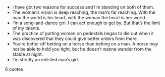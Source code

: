  - I have got two reasons for success and I’m standing on both of them.
 - The woman’s vision is deep reaching, the man’s far reaching. With the man the world is his heart, with the woman the heart is her world.
 - I’m a song-and-dance girl. I can act enough to get by. But that’s the limit of my talents.
 - The practice of putting women on pedestals began to die out when it was discovered that they could give better orders from there.
 - You’re better off betting on a horse than betting on a man. A horse may not be able to hold you tight, but he doesn’t wanna wander from the stable at night.
 - I’m strictly an enlisted man’s girl.

6 quotes